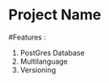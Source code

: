 # Project Name

#Features :  <br/>
1. PostGres Database <br/>
2. Multilanguage <br/>
3. Versioning <br/>